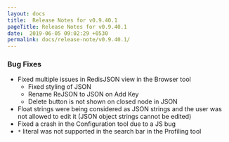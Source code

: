 ```yaml
---
layout: docs
title:  Release Notes for v0.9.40.1
pageTitle: Release Notes for v0.9.40.1
date:  2019-06-05 09:02:29 +0530
permalink: docs/release-note/v0.9.40.1/
---
```

### Bug Fixes

- Fixed multiple issues in RedisJSON view in the Browser tool
    - Fixed styling of JSON
    - Rename ReJSON to JSON on Add Key
    - Delete button is not shown on closed node in JSON
- Float strings were being considered as JSON strings and the user was not allowed to edit it (JSON object strings cannot be edited)
- Fixed a crash in the Configuration tool due to a JS bug
- `*` literal was not supported in the search bar in the Profiling tool
